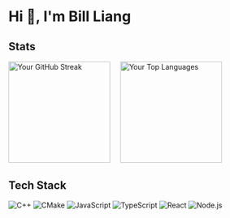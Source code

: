 # Hi 👋, I'm Bill Liang

## Stats
<p align="left">
  <img src="https://github-readme-streak-stats.herokuapp.com/?user=deviant-liang&theme=tokyonight" alt="Your GitHub Streak" height="200" />
  &nbsp;&nbsp;&nbsp;
  <img src="https://github-readme-stats.vercel.app/api/top-langs/?username=deviant-liang&layout=compact&theme=tokyonight" alt="Your Top Languages" height="200" />
</p>

## Tech Stack
<p align="left">
  <img src="https://img.shields.io/badge/C%2B%2B-00599C?style=for-the-badge&logo=c%2B%2B&logoColor=white" alt="C++" />
  <img src="https://img.shields.io/badge/CMake-064F8C?style=for-the-badge&logo=cmake&logoColor=white" alt="CMake" />
  <img src="https://img.shields.io/badge/JavaScript-F7DF1E?style=for-the-badge&logo=javascript&logoColor=black" alt="JavaScript" />
  <img src="https://img.shields.io/badge/TypeScript-007ACC?style=for-the-badge&logo=typescript&logoColor=white" alt="TypeScript" />
  <img src="https://img.shields.io/badge/React-61DAFB?style=for-the-badge&logo=react&logoColor=black" alt="React" />
  <img src="https://img.shields.io/badge/Node.js-339933?style=for-the-badge&logo=nodedotjs&logoColor=white" alt="Node.js" />
</p>
